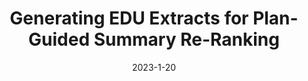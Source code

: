 ---
title: "Generating EDU Extracts for Plan-Guided Summary Re-Ranking"
collection: publications
excerpt: 'A standard language model (a BART LM) auto-regressively generates elemental discourse unit (EDU) content plans with an extractive copy mechanism. The top K beams from the content plan generator are then used to guide a separate LM, which produces a single abstractive candidate for each distinct plan. We apply an existing re-ranker (BRIO) to abstract candidates generated from our method, as well as baseline decoding methods, and show improved relevance metrics (ROUGE and BERTScore) for top ranked summaries on widely used single document news article corpora (CNN / Dailymail, NYT, Xsum). A human evaluation on CNN/DM validates these results.'
date: 2023-1-20
paperurl: N/A
venue: To Appear at ACL 2023
---